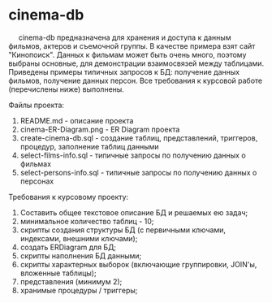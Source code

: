 # cinema-db

&nbsp;&nbsp;&nbsp;&nbsp; cinema-db предназначена для хранения и доступа к данным фильмов, актеров 
и съемочной группы. В качестве примера взят сайт "Кинопоиск". Данных к фильмам может быть очень много, поэтому выбраны 
основные, для демонстрации взаимосвязей между таблицами. 
Приведены примеры типичных запросов к БД: получение данных фильмов, 
получение данных персон. Все требования к курсовой работе (перечислены ниже) 
выполнены.

Файлы проекта:
1. README.md - описание проекта
2. cinema-ER-Diagram.png - ER Diagram проекта
3. create-cinema-db.sql - создание таблиц, представлений, триггеров, процедур, 
заполнение таблиц данными
4. select-films-info.sql - типичные запросы по получению данных о фильмах
5. select-persons-info.sql - типичные запросы по получению данных о персонах

Требования к курсовому проекту:
1. Составить общее текстовое описание БД и решаемых ею задач;
2. минимальное количество таблиц - 10;
3. скрипты создания структуры БД (с первичными ключами, индексами, внешними ключами);
4. создать ERDiagram для БД;
5. скрипты наполнения БД данными;
6. скрипты характерных выборок (включающие группировки, JOIN'ы, вложенные таблицы);
7. представления (минимум 2);
8. хранимые процедуры / триггеры;
